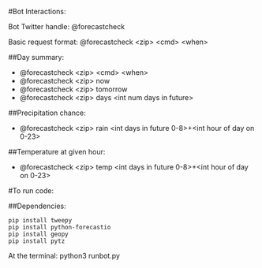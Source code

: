 
#Bot Interactions:

Bot Twitter handle: @forecastcheck

Basic request format: @forecastcheck \<zip\> \<cmd\> \<when\>


##Day summary:
- @forecastcheck \<zip\> \<cmd\> \<when\>
- @forecastcheck \<zip\> now
- @forecastcheck \<zip\> tomorrow
- @forecastcheck \<zip\> days \<int num days in future\>



##Precipitation chance:
- @forecastcheck \<zip\> rain \<int days in future 0-8\>+\<int hour of day on 0-23\>

##Temperature at given hour:
- @forecastcheck \<zip\> temp \<int days in future 0-8\>+\<int hour of day on 0-23\>



#To run code:

##Dependencies:
```
pip install tweepy
pip install python-forecastio
pip install geopy
pip install pytz
```

At the terminal: python3 runbot.py
